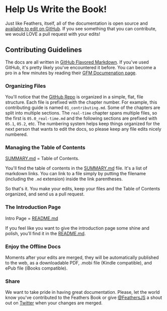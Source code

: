 # Help Us Write the Book!

Just like Feathers, itself, all of the documentation is open source and [available to edit on GitHub](https://github.com/feathersjs/feathers-docs).  If you see something that you can contribute, we would LOVE a pull request with your edits!

## Contributing Guidelines

The docs are all written in [GitHub Flavored Markdown](https://help.github.com/articles/github-flavored-markdown/).  If you've used GitHub, it's pretty likely you've encountered it before.  You can become a pro in a few minutes by reading their [GFM Documenation page](https://help.github.com/articles/github-flavored-markdown/).

### Organizing Files

You'll notice that the [GitHub Repo](https://github.com/feathersjs/feathers-docs) is organized in a simple, flat, file structure.  Each file is prefixed with the chapter number.  For example, this contributing guide is named `01_contributing.md`.  Some of the chapters are split into multiple sections.  The `real-time` chapter spans multiple files, so the first is `05.0_real-time.md` and the following sections are prefixed with `05.1`, `05.2`, etc.  The numbering system helps keep things organized for the next person that wants to edit the docs, so please keep any file edits nicely numbered.

### Managing the Table of Contents

[SUMMARY.md](https://github.com/feathersjs/feathers-docs/blob/master/SUMMARY.md) = Table of Contents.

You'll find the table of contents in the [SUMMARY.md](https://github.com/feathersjs/feathers-docs/blob/master/SUMMARY.md) file.  It's a list of markdown links.  You can link to a file simply by putting the filename (including the `.md` extension) inside the link parentheses.

So that's it. You make your edits, keep your files and the Table of Contents organized, and send us a pull request.

### The Introduction Page

Intro Page = [README.md](https://github.com/feathersjs/feathers-docs/blob/master/README.md)

If you feel like you want to give the introduction page some shine and polish, you'll find it in the [README.md](https://github.com/feathersjs/feathers-docs/blob/master/README.md).

### Enjoy the Offline Docs
Moments after your edits are merged, they will be automatically published to the web, as a downloadable PDF, .mobi file (Kindle compatible), and ePub file (iBooks compatible).

### Share
We want to take pride in having great documentation.  Please, let the world know you've contributed to the Feathers Book or give [@FeathersJS](https://twitter.com/feathersjs) a shout out on [Twitter](https://twitter.com/feathersjs) when your changes are merged.
